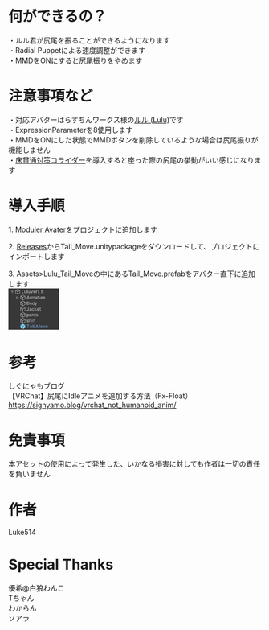 # 何ができるの？
・ルル君が尻尾を振ることができるようになります  
・Radial Puppetによる速度調整ができます  
・MMDをONにすると尻尾振りをやめます  
  
# 注意事項など
・対応アバターはらすちんワークス様の[ルル (Lulu)](https://aoikarasu.booth.pm/items/4271776)です  
・ExpressionParameterを8使用します  
・MMDをONにした状態でMMDボタンを削除しているような場合は尻尾振りが機能しません  
・[床貫通対策コライダー](https://booth.pm/ja/items/4724758)を導入すると座った際の尻尾の挙動がいい感じになります  
  
# 導入手順
1.&nbsp;[Moduler Avater](https://modular-avatar.nadena.dev/ja)をプロジェクトに追加します  
  
2.&nbsp;[Releases](https://github.com/Luke-514/Lulu_Tail_Move/releases/latest)からTail_Move.unitypackageをダウンロードして、プロジェクトにインポートします  
  
3.&nbsp;Assets>Lulu_Tail_Moveの中にあるTail_Move.prefabをアバター直下に追加します  
<img src="image/Tail_Move.prefab配置場所.png" width="20%" />  
  
# 参考
しぐにゃもブログ  
【VRChat】尻尾にIdleアニメを追加する方法（Fx-Float）  
https://signyamo.blog/vrchat_not_humanoid_anim/  
  
# 免責事項
本アセットの使用によって発生した、いかなる損害に対しても作者は一切の責任を負いません  
  
# 作者
Luke514  
  
# Special Thanks
優希@白狼わんこ  
Tちゃん  
わからん  
ソアラ  
